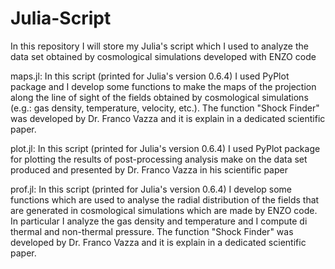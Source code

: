 # Julia-Script
In this repository I will store my Julia's script which I used  to analyze the data set obtained by cosmological simulations developed with ENZO code 

maps.jl: In this script (printed for Julia's version 0.6.4) I used PyPlot package and I develop some functions to make the maps of the projection along the line of sight of the fields obtained by cosmological simulations (e.g.: gas density, temperature, velocity, etc.). The function "Shock Finder" was developed by Dr. Franco Vazza and it is explain in a dedicated scientific paper.

plot.jl: In this script (printed for Julia's version 0.6.4) I used PyPlot package for plotting the results of post-processing analysis make on the data set produced and presented by Dr. Franco Vazza in his scientific paper 

prof.jl: In this script (printed for Julia's version 0.6.4) I develop some functions which are used to analyse the radial distribution of the fields that are generated in cosmological simulations which are made by ENZO code. In particular I analyze the gas density and temperature and I compute di thermal and non-thermal pressure. The function "Shock Finder" was developed by Dr. Franco Vazza and it is explain in a dedicated scientific paper. 
